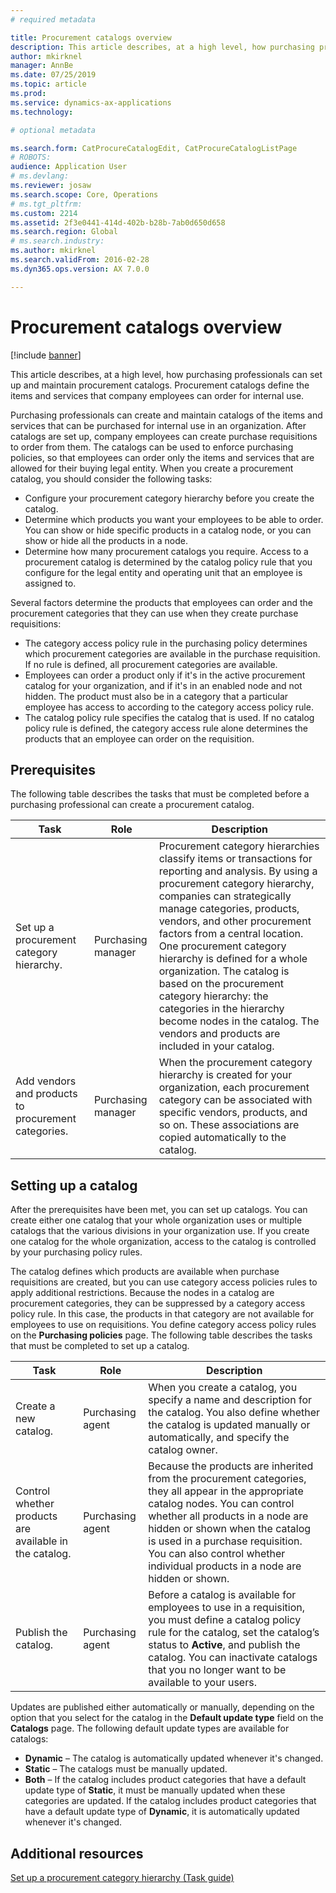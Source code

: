 ```yaml
---
# required metadata

title: Procurement catalogs overview
description: This article describes, at a high level, how purchasing professionals can set up and maintain procurement catalogs. Procurement catalogs define the items and services that company employees can order for internal use.
author: mkirknel
manager: AnnBe
ms.date: 07/25/2019
ms.topic: article
ms.prod: 
ms.service: dynamics-ax-applications
ms.technology: 

# optional metadata

ms.search.form: CatProcureCatalogEdit, CatProcureCatalogListPage
# ROBOTS: 
audience: Application User
# ms.devlang: 
ms.reviewer: josaw
ms.search.scope: Core, Operations
# ms.tgt_pltfrm: 
ms.custom: 2214
ms.assetid: 2f3e0441-414d-402b-b28b-7ab0d650d658
ms.search.region: Global
# ms.search.industry: 
ms.author: mkirknel
ms.search.validFrom: 2016-02-28
ms.dyn365.ops.version: AX 7.0.0

---
```


# Procurement catalogs overview

[!include [banner](../includes/banner.md)]

This article describes, at a high level, how purchasing professionals can set up and maintain procurement catalogs. Procurement catalogs define the items and services that company employees can order for internal use.

Purchasing professionals can create and maintain catalogs of the items and services that can be purchased for internal use in an organization. After catalogs are set up, company employees can create purchase requisitions to order from them. The catalogs can be used to enforce purchasing policies, so that employees can order only the items and services that are allowed for their buying legal entity. When you create a procurement catalog, you should consider the following tasks:

-   Configure your procurement category hierarchy before you create the catalog.
-   Determine which products you want your employees to be able to order. You can show or hide specific products in a catalog node, or you can show or hide all the products in a node.
-   Determine how many procurement catalogs you require. Access to a procurement catalog is determined by the catalog policy rule that you configure for the legal entity and operating unit that an employee is assigned to.

Several factors determine the products that employees can order and the procurement categories that they can use when they create purchase requisitions:

-   The category access policy rule in the purchasing policy determines which procurement categories are available in the purchase requisition. If no rule is defined, all procurement categories are available.
-   Employees can order a product only if it's in the active procurement catalog for your organization, and if it's in an enabled node and not hidden. The product must also be in a category that a particular employee has access to according to the category access policy rule.
-   The catalog policy rule specifies the catalog that is used. If no catalog policy rule is defined, the category access rule alone determines the products that an employee can order on the requisition.

## Prerequisites
The following table describes the tasks that must be completed before a purchasing professional can create a procurement catalog.

| Task                                                | Role               | Description                                                                                                                                                                                                                                                                                                                                                                                                                                                                                                             |
|-----------------------------------------------------|--------------------|-------------------------------------------------------------------------------------------------------------------------------------------------------------------------------------------------------------------------------------------------------------------------------------------------------------------------------------------------------------------------------------------------------------------------------------------------------------------------------------------------------------------------|
| Set up a procurement category hierarchy.            | Purchasing manager | Procurement category hierarchies classify items or transactions for reporting and analysis. By using a procurement category hierarchy, companies can strategically manage categories, products, vendors, and other procurement factors from a central location. One procurement category hierarchy is defined for a whole organization. The catalog is based on the procurement category hierarchy: the categories in the hierarchy become nodes in the catalog. The vendors and products are included in your catalog. |
| Add vendors and products to procurement categories. | Purchasing manager | When the procurement category hierarchy is created for your organization, each procurement category can be associated with specific vendors, products, and so on. These associations are copied automatically to the catalog.                                                                                                                                                                                                                                                                                           |

## Setting up a catalog
After the prerequisites have been met, you can set up catalogs. You can create either one catalog that your whole organization uses or multiple catalogs that the various divisions in your organization use. If you create one catalog for the whole organization, access to the catalog is controlled by your purchasing policy rules.  

The catalog defines which products are available when purchase requisitions are created, but you can use category access policies rules to apply additional restrictions. Because the nodes in a catalog are procurement categories, they can be suppressed by a category access policy rule. In this case, the products in that category are not available for employees to use on requisitions. You define category access policy rules on the **Purchasing policies** page. The following table describes the tasks that must be completed to set up a catalog.

| Task                                                   | Role             | Description                                                                                                                                                                                                                                                                                                                  |
|--------------------------------------------------------|------------------|------------------------------------------------------------------------------------------------------------------------------------------------------------------------------------------------------------------------------------------------------------------------------------------------------------------------------|
| Create a new catalog.                                  | Purchasing agent | When you create a catalog, you specify a name and description for the catalog. You also define whether the catalog is updated manually or automatically, and specify the catalog owner.                                                                                                                                      |
| Control whether products are available in the catalog. | Purchasing agent | Because the products are inherited from the procurement categories, they all appear in the appropriate catalog nodes. You can control whether all products in a node are hidden or shown when the catalog is used in a purchase requisition. You can also control whether individual products in a node are hidden or shown. |
| Publish the catalog.                                   | Purchasing agent | Before a catalog is available for employees to use in a requisition, you must define a catalog policy rule for the catalog, set the catalog’s status to **Active**, and publish the catalog. You can inactivate catalogs that you no longer want to be available to your users.                                              |

Updates are published either automatically or manually, depending on the option that you select for the catalog in the **Default update type** field on the **Catalogs** page. The following default update types are available for catalogs:

-   **Dynamic** – The catalog is automatically updated whenever it's changed.
-   **Static** – The catalogs must be manually updated.
-   **Both** – If the catalog includes product categories that have a default update type of **Static**, it must be manually updated when these categories are updated. If the catalog includes product categories that have a default update type of **Dynamic**, it is automatically updated whenever it's changed.


Additional resources
--------

[Set up a procurement category hierarchy (Task guide)](tasks/set-up-procurement-category-hierarchy.md)



